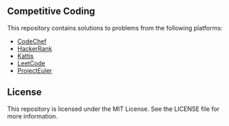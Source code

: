## Competitive Coding

This repository contains solutions to problems from the following platforms:
* [CodeChef](https://www.codechef.com/)
* [HackerRank](https://www.hackerrank.com/)
* [Kattis](https://www.kattis.com/)
* [LeetCode](https://leetcode.com/)
* [ProjectEuler](https://projecteuler.net/)

## License

This repository is licensed under the MIT License. See the LICENSE file for more information.
